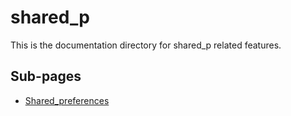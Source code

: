 # shared_p

This is the documentation directory for shared_p related features.

## Sub-pages

- [Shared_preferences](./Shared_preferences)